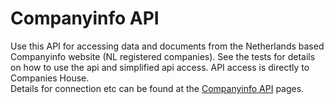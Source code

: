 # Companyinfo API
Use this API for accessing data and documents from the Netherlands based Companyinfo website
 (NL registered companies).
See the tests for details on how to use the api and simplified api access.
API access is directly to Companies House.  
Details for connection etc can be found at the [Companyinfo API](https://testclient.webservices.nl/advanced) pages.
